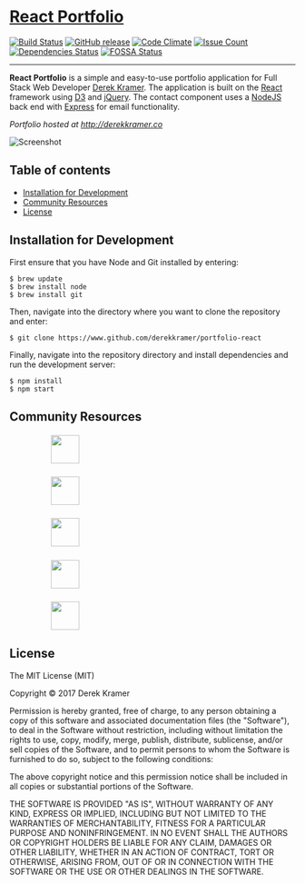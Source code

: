 # [React Portfolio](http://derekkramer.co "Portfolio")

[![Build Status](https://travis-ci.org/derekkramer/portfolio-react.svg?branch=master)](https://travis-ci.org/derekkramer/portfolio-react)
[![GitHub release](https://img.shields.io/github/release/derekkramer/portfolio-react.svg)]()
[![Code Climate](https://codeclimate.com/github/derekkramer/portfolio-react/badges/gpa.svg)](https://codeclimate.com/github/derekkramer/portfolio-react)
[![Issue Count](https://codeclimate.com/github/derekkramer/portfolio-react/badges/issue_count.svg)](https://codeclimate.com/github/derekkramer/portfolio-react)
[![Dependencies Status](https://david-dm.org/derekkramer/portfolio-react.svg)](https://david-dm.org/derekkramer/portfolio-react)
[![FOSSA Status](https://app.fossa.io/api/projects/git%2Bgithub.com%2Fderekkramer%2Fportfolio-react.svg?type=shield)](https://app.fossa.io/projects/git%2Bgithub.com%2Fderekkramer%2Fportfolio-react?ref=badge_shield)

---

**React Portfolio** is a simple and easy-to-use portfolio application for Full Stack Web Developer [Derek Kramer](https://linkedin.com/in/derek-kramer). The application is built on the [React](https://reactjs.org/) framework using [D3](https://d3js.org/) and [jQuery](https://jquery.com/). The contact component uses a [NodeJS](https://nodejs.org) back end with [Express](https://expressjs.com) for email functionality.  

*Portfolio hosted at <http://derekkramer.co>*

![Screenshot](readme-src/portfolio-screenshot.png)

## Table of contents

- [Installation for Development](#Installation)
- [Community Resources](#Resources)
- [License](#License)

## <a name="Installation"><a>Installation for Development

First ensure that you have Node and Git installed by entering:

```
$ brew update
$ brew install node
$ brew install git
```

Then, navigate into the directory where you want to clone the repository and enter:

```
$ git clone https://www.github.com/derekkramer/portfolio-react
```

Finally, navigate into the repository directory and install dependencies and run the development server:

```
$ npm install
$ npm start
```

## <a name="Resources"><a>Community Resources


##### &emsp;&emsp;&emsp;&emsp;&emsp; [<img src="https://realpython.com/images/react.png" height="50" align="top">](https://reactjs.org)
##### &emsp;&emsp;&emsp;&emsp;&emsp; [<img src="http://sass-lang.com/assets/img/styleguide/color-1c4aab2b.png" height="50" align="top">](https://sass-lang.com)
##### &emsp;&emsp;&emsp;&emsp;&emsp; [<img src="https://raw.githubusercontent.com/d3/d3-logo/master/d3.png" height="50" align="top">](https://www.d3js.org)
##### &emsp;&emsp;&emsp;&emsp;&emsp; [<img src="https://upload.wikimedia.org/wikipedia/commons/thumb/7/7e/Node.js_logo_2015.svg/591px-Node.js_logo_2015.svg.png" height="50" align="top">](https://nodejs.org)
##### &emsp;&emsp;&emsp;&emsp;&emsp; [<img src="http://www.amt.in/img/services/express.png" height="50" align="top">](https://expressjs.com)

## <a name="License"><a>License

The MIT License (MIT)

Copyright &copy; 2017 Derek Kramer

Permission is hereby granted, free of charge, to any person obtaining a copy of this software and associated documentation files (the "Software"), to deal in the Software without restriction, including without limitation the rights to use, copy, modify, merge, publish, distribute, sublicense, and/or sell copies of the Software, and to permit persons to whom the Software is furnished to do so, subject to the following conditions:

The above copyright notice and this permission notice shall be included in all copies or substantial portions of the Software.

THE SOFTWARE IS PROVIDED "AS IS", WITHOUT WARRANTY OF ANY KIND, EXPRESS OR IMPLIED, INCLUDING BUT NOT LIMITED TO THE WARRANTIES OF MERCHANTABILITY, FITNESS FOR A PARTICULAR PURPOSE AND NONINFRINGEMENT. IN NO EVENT SHALL THE AUTHORS OR COPYRIGHT HOLDERS BE LIABLE FOR ANY CLAIM, DAMAGES OR OTHER LIABILITY, WHETHER IN AN ACTION OF CONTRACT, TORT OR OTHERWISE, ARISING FROM, OUT OF OR IN CONNECTION WITH THE SOFTWARE OR THE USE OR OTHER DEALINGS IN THE SOFTWARE.
